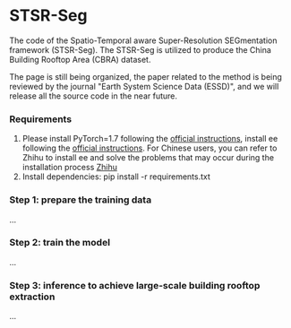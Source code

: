 # STSR-Seg

The code of the Spatio-Temporal aware Super-Resolution SEGmentation framework (STSR-Seg). The STSR-Seg is utilized to produce the China Building Rooftop Area (CBRA) dataset. 

The page is still being organized, the paper related to the method is being reviewed by the journal "Earth System Science Data (ESSD)", and we will release all the source code in the near future.

### Requirements
1. Please install PyTorch=1.7 following the [official instructions](https://pytorch.org/), install ee following the [official instructions](https://developers.google.com/earth-engine/guides/python_install). For Chinese users, you can refer to Zhihu to install ee and solve the problems that may occur during the installation process [Zhihu](https://zhuanlan.zhihu.com/p/29186942)
2. Install dependencies: pip install -r requirements.txt



### Step 1: prepare the training data

...
### Step 2: train the model

...
### Step 3: inference to achieve large-scale building rooftop extraction

...

